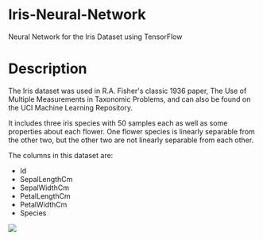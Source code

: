 # Iris-Neural-Network
Neural Network for the Iris Dataset using TensorFlow

<h1>Description</h1>

The Iris dataset was used in R.A. Fisher's classic 1936 paper, The Use of Multiple Measurements in Taxonomic Problems, and can also be found on the UCI Machine Learning Repository.

It includes three iris species with 50 samples each as well as some properties about each flower. One flower species is linearly separable from the other two, but the other two are not linearly separable from each other.

The columns in this dataset are:

- Id
- SepalLengthCm
- SepalWidthCm
- PetalLengthCm
- PetalWidthCm
- Species

<img src='https://preview.ibb.co/ewf7ca/Schermata_2017_05_30_alle_22_48_18.png'>
